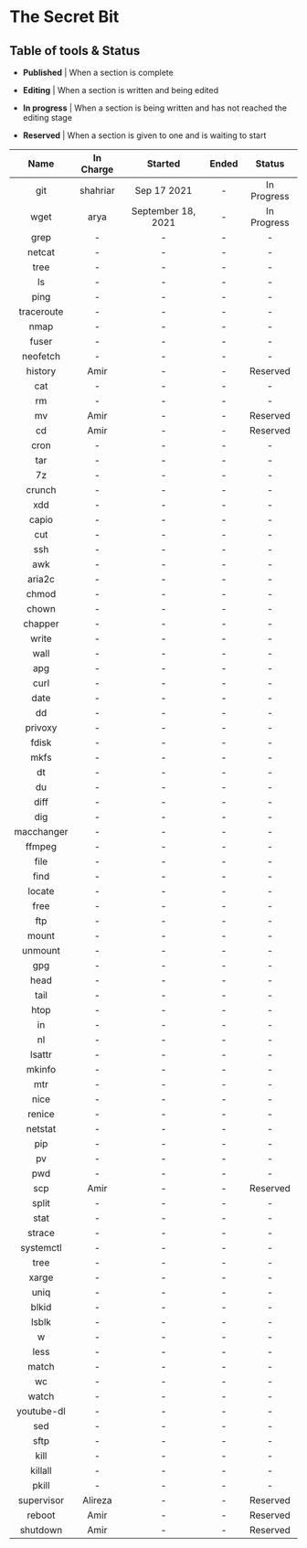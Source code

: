 # The Secret Bit

## Table of tools & Status

- **Published** | When a section is complete

- **Editing** | When a section is written and being edited

- **In progress** | When a section is being written and has not reached the editing stage

- **Reserved** | When a section is given to one and is waiting to start

|Name|In Charge|Started|Ended|Status|
|:-:|:-:|:-:|:-:|:-:|
|git|shahriar|Sep 17 2021|-|In Progress|
|wget|arya|September 18, 2021|-|In Progress|
|grep|-|-|-|-|
|netcat|-|-|-|-|
|tree|-|-|-|-|
|ls|-|-|-|-|
|ping|-|-|-|-|
|traceroute|-|-|-|-|
|nmap|-|-|-|-|
|fuser|-|-|-|-|
|neofetch|-|-|-|-|
|history|Amir|-|-|Reserved|
|cat|-|-|-|-|
|rm|-|-|-|-|
|mv|Amir|-|-|Reserved|
|cd|Amir|-|-|Reserved|
|cron|-|-|-|-|
|tar|-|-|-|-|
|7z|-|-|-|-|
|crunch|-|-|-|-|
|xdd|-|-|-|-|
|capio|-|-|-|-|
|cut|-|-|-|-|
|ssh|-|-|-|-|
|awk|-|-|-|-|
|aria2c|-|-|-|-|
|chmod|-|-|-|-|
|chown|-|-|-|-|
|chapper|-|-|-|-|
|write|-|-|-|-|
|wall|-|-|-|-|
|apg|-|-|-|-|
|curl|-|-|-|-|
|date|-|-|-|-|
|dd|-|-|-|-|
|privoxy|-|-|-|-|
|fdisk|-|-|-|-|
|mkfs|-|-|-|-|
|dt|-|-|-|-|
|du|-|-|-|-|
|diff|-|-|-|-|
|dig|-|-|-|-|
|macchanger|-|-|-|-|
|ffmpeg|-|-|-|-|
|file|-|-|-|-|
|find|-|-|-|-|
|locate|-|-|-|-|
|free|-|-|-|-|
|ftp|-|-|-|-|
|mount|-|-|-|-|
|unmount|-|-|-|-|
|gpg|-|-|-|-|
|head|-|-|-|-|
|tail|-|-|-|-|
|htop|-|-|-|-|
|in|-|-|-|-|
|nl|-|-|-|-|
|lsattr|-|-|-|-|
|mkinfo|-|-|-|-|
|mtr|-|-|-|-|
|nice|-|-|-|-|
|renice|-|-|-|-|
|netstat|-|-|-|-|
|pip|-|-|-|-|
|pv|-|-|-|-|
|pwd|-|-|-|-|
|scp|Amir|-|-|Reserved|
|split|-|-|-|-|
|stat|-|-|-|-|
|strace|-|-|-|-|
|systemctl|-|-|-|-|
|tree|-|-|-|-|
|xarge|-|-|-|-|
|uniq|-|-|-|-|
|blkid|-|-|-|-|
|lsblk|-|-|-|-|
|w|-|-|-|-|
|less|-|-|-|-|
|match|-|-|-|-|
|wc|-|-|-|-|
|watch|-|-|-|-|
|youtube-dl|-|-|-|-|
|sed|-|-|-|-|
|sftp|-|-|-|-|
|kill|-|-|-|-|
|killall|-|-|-|-|
|pkill|-|-|-|-|
|supervisor|Alireza|-|-|Reserved|
|reboot|Amir|-|-|Reserved|
|shutdown|Amir|-|-|Reserved|

